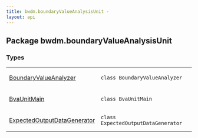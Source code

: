 ```yaml
---
title: bwdm.boundaryValueAnalysisUnit - 
layout: api
---
```




## Package bwdm.boundaryValueAnalysisUnit

### Types

<table class="api-docs-table">
<tbody>
<tr>
<td markdown="1">

<a href="-boundary-value-analyzer/index.html">BoundaryValueAnalyzer</a>


</td>
<td markdown="1">
<div class="signature"><code><span class="keyword">class </span><span class="identifier">BoundaryValueAnalyzer</span></code></div>

</td>
</tr>
<tr>
<td markdown="1">

<a href="-bva-unit-main/index.html">BvaUnitMain</a>


</td>
<td markdown="1">
<div class="signature"><code><span class="keyword">class </span><span class="identifier">BvaUnitMain</span></code></div>

</td>
</tr>
<tr>
<td markdown="1">

<a href="-expected-output-data-generator/index.html">ExpectedOutputDataGenerator</a>


</td>
<td markdown="1">
<div class="signature"><code><span class="keyword">class </span><span class="identifier">ExpectedOutputDataGenerator</span></code></div>

</td>
</tr>
</tbody>
</table>
